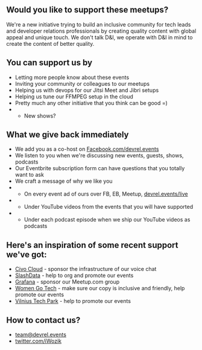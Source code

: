 ## Would you like to support these meetups?
We're a new initiative trying to build an inclusive community for tech leads and developer relations professionals by creating quality content with global appeal and unique touch.
We don't talk D&I, we operate with D&I in mind to create the content of better quality. 

## You can support us by 
* Letting more people know about these events
* Inviting your community or colleagues to our meetups
* Helping us with devops for our Jitsi Meet and Jibri setups
* Helping us tune our FFMPEG setup in the cloud
* Pretty much any other initiative that you think can be good =) 
* * New shows?

## What we give back immediately
* We add you as a co-host on [Facebook.com/devrel.events](https://www.facebook.com/devrel.events) 
* We listen to you when we're discussing new events, guests, shows, podcasts
* Our Eventbrite subscription form can have questions that you totally want to ask
* We craft a message of why we like you
* * On every event ad of ours over FB, EB, Meetup, [devrel.events/live](https://devrel.events/live/)
* * Under YouTube videos from the events that you will have supported
* * Under each podcast episode when we ship our YouTube videos as podcasts


## Here's an inspiration of some recent support we've got:

* [Civo Cloud](http://civo.com/) - sponsor the infrastructure of our voice chat
* [SlashData](http://slashdata.co/) - help to org and promote our events
* [Grafana](https://grafana.com/) - sponsor our Meetup.com group
* [Women Go Tech](https://www.womengotech.lt/en/) - make sure our copy is inclusive and friendly, help promote our events
* [Vilnius Tech Park](https://vilniustechpark.com/) - help to promote our events

## How to contact us?
* team@devrel.events
* [twitter.com/iWozik](https://twitter.com/iWozik)
